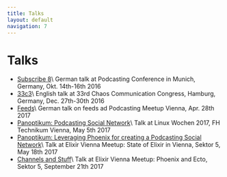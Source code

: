 ```yaml
---
title: Talks
layout: default
navigation: 7
---
```


# Talks

* [Subscribe 8](/sub8)\\
  German talk at Podcasting Conference in Munich, Germany, Okt. 14th-16th 2016
* [33c3](/33c3)\\
  English talk at 33rd Chaos Communication Congress, Hamburg, Germany, Dec. 27th-30th 2016
* [Feeds](https://aua-uff-co.de/feeds)\\
  German talk on feeds ad Podcasting Meetup Vienna, Apr. 28th 2017
* [Panoptikum: Podcasting Social Network](/lw17)\\
  Talk at Linux Wochen 2017, FH Technikum Vienna, May 5th 2017
* [Panoptikum: Leveraging Phoenix for creating a Podcasting Social Network](/em01)\\
  Talk at Elixir Vienna Meetup: State of Elixir in Vienna, Sektor 5, May 18th 2017
* [Channels and Stuff](/em02)\\
  Talk at Elixir Vienna Meetup: Phoenix and Ecto, Sektor 5, September 21th 2017